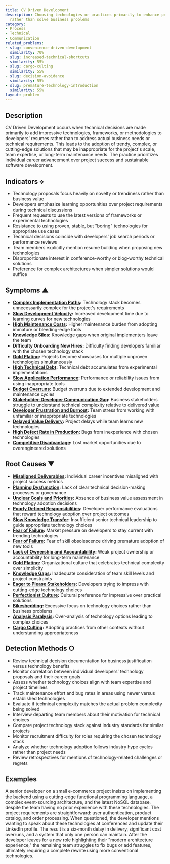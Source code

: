 ```yaml
---
title: CV Driven Development
description: Choosing technologies or practices primarily to enhance personal resumes
  rather than solve business problems
category:
- Process
- Technical
- Communication
related_problems:
- slug: convenience-driven-development
  similarity: 70%
- slug: increased-technical-shortcuts
  similarity: 55%
- slug: cargo-culting
  similarity: 55%
- slug: decision-avoidance
  similarity: 55%
- slug: premature-technology-introduction
  similarity: 55%
layout: problem
---
```


## Description

CV Driven Development occurs when technical decisions are made primarily to add impressive technologies, frameworks, or methodologies to developers' resumes rather than to address actual business needs or technical requirements. This leads to the adoption of trendy, complex, or cutting-edge solutions that may be inappropriate for the project's scale, team expertise, or long-term maintenance needs. The practice prioritizes individual career advancement over project success and sustainable software development.

## Indicators ⟡

- Technology proposals focus heavily on novelty or trendiness rather than business value
- Developers emphasize learning opportunities over project requirements during technical discussions
- Frequent requests to use the latest versions of frameworks or experimental technologies
- Resistance to using proven, stable, but "boring" technologies for appropriate use cases
- Technical decisions coincide with developers' job search periods or performance reviews
- Team members explicitly mention resume building when proposing new technologies
- Disproportionate interest in conference-worthy or blog-worthy technical solutions
- Preference for complex architectures when simpler solutions would suffice

## Symptoms ▲

- **[Complex Implementation Paths](complex-implementation-paths.md):** Technology stack becomes unnecessarily complex for the project's requirements
- **[Slow Development Velocity](slow-development-velocity.md):** Increased development time due to learning curves for new technologies
- **[High Maintenance Costs](high-maintenance-costs.md):** Higher maintenance burden from adopting immature or bleeding-edge tools
- **[Knowledge Silos](knowledge-silos.md):** Knowledge gaps when original implementers leave the team
- **Difficulty Onboarding New Hires:** Difficulty finding developers familiar with the chosen technology stack
- **[Gold Plating](gold-plating.md):** Projects become showcases for multiple unproven technologies simultaneously
- **[High Technical Debt](high-technical-debt.md):** Technical debt accumulates from experimental implementations
- **[Slow Application Performance](slow-application-performance.md):** Performance or reliability issues from using inappropriate tools
- **[Budget Overruns](budget-overruns.md):** Budget overruns due to extended development and maintenance cycles
- **[Stakeholder-Developer Communication Gap](stakeholder-developer-communication-gap.md):** Business stakeholders struggle to understand technical complexity relative to delivered value
- **[Developer Frustration and Burnout](developer-frustration-and-burnout.md):** Team stress from working with unfamiliar or inappropriate technologies
- **[Delayed Value Delivery](delayed-value-delivery.md):** Project delays while team learns new technologies
- **[High Defect Rate in Production](high-defect-rate-in-production.md):** Bugs from inexperience with chosen technologies
- **[Competitive Disadvantage](competitive-disadvantage.md):** Lost market opportunities due to overengineered solutions

## Root Causes ▼

- **[Misaligned Deliverables](misaligned-deliverables.md):** Individual career incentives misaligned with project success metrics
- **[Planning Dysfunction](planning-dysfunction.md):** Lack of clear technical decision-making processes or governance
- **[Unclear Goals and Priorities](unclear-goals-and-priorities.md):** Absence of business value assessment in technology adoption decisions
- **[Poorly Defined Responsibilities](poorly-defined-responsibilities.md):** Developer performance evaluations that reward technology adoption over project outcomes
- **[Slow Knowledge Transfer](slow-knowledge-transfer.md):** Insufficient senior technical leadership to guide appropriate technology choices
- **[Fear of Failure](fear-of-failure.md):** Market pressure on developers to stay current with trending technologies
- **[Fear of Failure](fear-of-failure.md):** Fear of skill obsolescence driving premature adoption of new tools
- **[Lack of Ownership and Accountability](lack-of-ownership-and-accountability.md):** Weak project ownership or accountability for long-term maintenance
- **[Gold Plating](gold-plating.md):** Organizational culture that celebrates technical complexity over simplicity
- **[Knowledge Gaps](knowledge-gaps.md):** Inadequate consideration of team skill levels and project constraints
- **[Eager to Please Stakeholders](eager-to-please-stakeholders.md):** Developers trying to impress with cutting-edge technology choices
- **[Perfectionist Culture](perfectionist-culture.md):** Cultural preference for impressive over practical solutions
- **[Bikeshedding](bikeshedding.md):** Excessive focus on technology choices rather than business problems
- **[Analysis Paralysis](analysis-paralysis.md):** Over-analysis of technology options leading to complex choices
- **[Cargo Culting](cargo-culting.md):** Adopting practices from other contexts without understanding appropriateness

## Detection Methods ○

- Review technical decision documentation for business justification versus technology benefits
- Monitor correlation between individual developers' technology proposals and their career goals
- Assess whether technology choices align with team expertise and project timelines
- Track maintenance effort and bug rates in areas using newer versus established technologies
- Evaluate if technical complexity matches the actual problem complexity being solved
- Interview departing team members about their motivation for technical choices
- Compare project technology stack against industry standards for similar projects
- Monitor recruitment difficulty for roles requiring the chosen technology stack
- Analyze whether technology adoption follows industry hype cycles rather than project needs
- Review retrospectives for mentions of technology-related challenges or regrets

## Examples

A senior developer on a small e-commerce project insists on implementing the backend using a cutting-edge functional programming language, a complex event-sourcing architecture, and the latest NoSQL database, despite the team having no prior experience with these technologies. The project requirements are straightforward: user authentication, product catalog, and order processing. When questioned, the developer mentions wanting to speak about these technologies at conferences and update their LinkedIn profile. The result is a six-month delay in delivery, significant cost overruns, and a system that only one person can maintain. After the developer leaves for a new role highlighting their "modern architecture experience," the remaining team struggles to fix bugs or add features, ultimately requiring a complete rewrite using more conventional technologies.